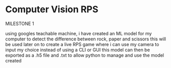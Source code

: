 # Computer Vision RPS
MILESTONE 1

using googles teachable machine, i have created an ML model for my computer to detect the difference between rock, paper and scissors
this will be used later on to create a live RPS game where i can use my camera to input my choice instead of using a CLI or GUI
this model can then be exported as a .h5 file and .txt to allow python to manage and use the model created


